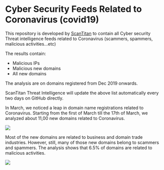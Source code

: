 # Cyber Security Feeds Related to Coronavirus (covid19)
This repository is developed by [ScanTitan](https://scantitan.com) to contain all Cyber security Threat intelligence feeds related to Coronavirus (scammers, spammers, malicious activities...etc)

The results contain:
* Malicious IPs
* Malicious new domains
* All new domains

The analysis are on domains registered from Dec 2019 onwards.

ScanTitan Threat Intelligence will update the above list automatically every two days on GitHub directly.

In March, we noticed a leap in domain name registrations related to Coronavirus. Starting from the first of March till the 17th of March, we analyzed about 11,00 new domains related to Coronavirus.

![](https://scantitan.com/wp-content/uploads/2020/03/corona-domains-per-month-1024x643.jpg)


Most of the new domains are related to business and domain trade industries. However, still, many of those new domains belong to scammers and spammers. The analysis shows that 6.5% of domains are related to malicious activities.

![](https://scantitan.com/wp-content/uploads/2020/03/corona-domains-malicious-600x406.jpg)
